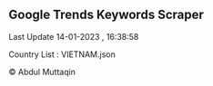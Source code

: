 

## Google Trends Keywords Scraper 
 
Last Update 14-01-2023 , 16:38:58

Country List :
VIETNAM.json



© Abdul Muttaqin 
